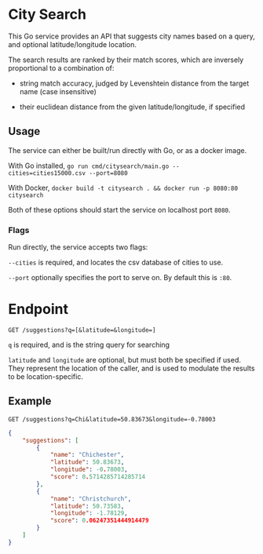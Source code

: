 
# City Search

This Go service provides an API that suggests city names based on a query, and optional latitude/longitude location.

The search results are ranked by their match scores, which are inversely proportional to a combination of:

- string match accuracy, judged by Levenshtein distance from the target name (case insensitive)

- their euclidean distance from the given latitude/longitude, if specified


## Usage

The service can either be built/run directly with Go, or as a docker image.

With Go installed, `go run cmd/citysearch/main.go --cities=cities15000.csv --port=8080`

With Docker, `docker build -t citysearch . && docker run -p 8080:80 citysearch`

Both of these options should start the service on localhost port `8080`.


### Flags

Run directly, the service accepts two flags:

`--cities` is required, and locates the csv database of cities to use.

`--port` optionally specifies the port to serve on. By default this is `:80`.


# Endpoint

`GET /suggestions?q=[&latitude=&longitude=]`

`q` is required, and is the string query for searching

`latitude` and `longitude` are optional, but must both be specified if used. They represent the location of the caller, and is used to modulate the results to be location-specific.

## Example

`GET /suggestions?q=Chi&latitude=50.83673&longitude=-0.78003`

```json
{
    "suggestions": [
        {
            "name": "Chichester",
            "latitude": 50.83673,
            "longitude": -0.78003,
            "score": 0.5714285714285714
        },
        {
            "name": "Christchurch",
            "latitude": 50.73583,
            "longitude": -1.78129,
            "score": 0.06247351444914479
        }
    ]
}
```